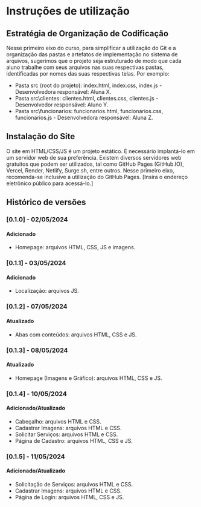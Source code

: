 # Instruções de utilização

## Estratégia de Organização de Codificação 

Nesse primeiro eixo do curso, para simplificar a utilização do Git e a organização das pastas e artefatos de implementação no sistema de arquivos, sugerimos que o projeto seja estruturado de modo que cada aluno trabalhe com seus arquivos nas suas respectivas pastas, identificadas por nomes das suas respectivas telas. Por exemplo:
- Pasta src (root do projeto): index.html, index.css, index.js - Desenvolvedora responsável: Aluna X.
- Pasta src\clientes: clientes.html, clientes.css, clientes.js - Desenvolvedor responsável: Aluno Y.
- Pasta src\funcionarios: funcionarios.html, funcionarios.css, funcionarios.js  - Desenvolvedora responsável: Aluna Z.

## Instalação do Site

O site em HTML/CSS/JS é um projeto estático. É necessário implantá-lo em um servidor web de sua preferência. Existem diversos servidores web gratuitos que podem ser utilizados, tal como GitHub Pages (GitHub.IO), Vercel, Render, Netlify, Surge.sh, entre outros. Nesse primeiro eixo, recomenda-se inclusive a utilização do GitHub Pages. [Insira o endereço eletrônico público para acessá-lo.] 

## Histórico de versões

### [0.1.0] - 02/05/2024
#### Adicionado
- Homepage: arquivos HTML, CSS, JS e imagens.

### [0.1.1] - 03/05/2024
#### Adicionado
- Localização: arquivos JS.

### [0.1.2] - 07/05/2024
#### Atualizado
- Abas com conteúdos: arquivos HTML, CSS e JS.

### [0.1.3] - 08/05/2024
#### Atualizado
- Homepage (Imagens e Gráfico): arquivos HTML, CSS e JS.

### [0.1.4] - 10/05/2024
#### Adicionado/Atualizado
- Cabeçalho: arquivos HTML e CSS.
- Cadastrar Imagens: arquivos HTML e CSS.
- Solicitar Serviços: arquivos HTML e CSS.
- Página de Cadastro: arquivos HTML, CSS e JS.

### [0.1.5] - 11/05/2024
#### Adicionado/Atualizado
- Solicitação de Serviços: arquivos HTML e CSS.
- Cadastrar Imagens: arquivos HTML e CSS.
- Página de Login: arquivos HTML, CSS e JS.
